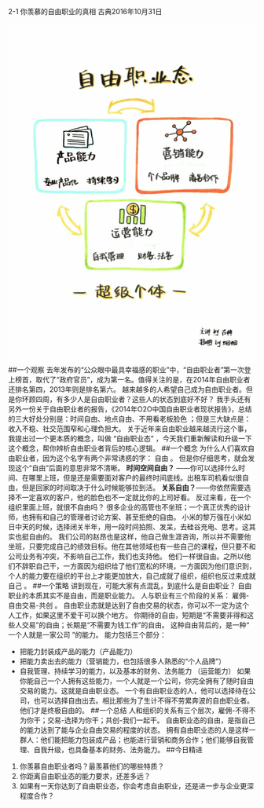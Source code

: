 2-1 你羡慕的自由职业的真相
古典2016年10月31日

![](./_image/WechatIMG21.png)
##一个观察
去年发布的“公众眼中最具幸福感的职业”中，“自由职业者”第一次登上榜首，取代了“政府官员”，成为第一名。值得关注的是，在2014年自由职业者还排名第四，2013年则是排名第六。
越来越多的人希望自己成为自由职业者。但是你环顾四周，有多少人是自由职业者？这些人的状态到底好不好？
我手头还有另外一份关于自由职业者的报告，《2014年O2O中国自由职业者现状报告》，总结的三大好处分别是：时间自由、地点自由、不用看老板脸色 ；但是三大缺点是：收入不稳、社交范围窄和心理负担大。
关于近年来自由职业越来越流行这个事，我提出过一个更本质的概念，叫做 “自由职业态” ，今天我们重新解读和升级一下这个概念，帮你辨析自由职业者背后的核心逻辑。
##一个概念
为什么人们喜欢自由职业者，因为这个名字有两个非常诱惑的字： 自由 。
但是你仔细思考，就会发现这个“自由”后面的意思非常不清晰。
**时间空间自由？** ——你可以选择什么时间、在哪里上班，但是还是需要面对客户的最终时间底线。出租车司机看似很自由，但是回家的时间取决于什么时候能够拉到活。
**关系自由？**——你依然需要选择不一定喜欢的客户，他的脸色也不一定就比你的上司好看。
反过来看，在一个组织里面上班，就很不自由吗？
很多企业的高管也不坐班；一个真正优秀的设计师，也拥有和自己的管理者讨论方案、甚至拒绝的自由。
小米的黎万强在小米如日中天的时候，选择闭关半年，用一段时间拍照、发呆，去硅谷充电、思考。这其实也挺自由的。
我们公司的赵昂也是这样，他自己做生涯咨询，所以并不需要他坐班，只要完成自己的绩效目标。他在其他领域也有一些自己的课程，但只要不和公司业务有冲突，不影响自己工作，我们也支持他。
他们一样很自由。之所以他们不辞职自己干，一方面因为组织给了他们宽松的环境，一方面因为他们意识到，个人的能力要在组织的平台上才能更加放大，自己成就了组织，组织也反过来成就自己 。
##一个策略
讲到现在，可能大家有点混乱，到底什么是自由职业？
自由职业的本质其实不是自由，而是职业能力。
人与职业有三个阶段的关系： 雇佣-自由交易-共创 。
自由职业态就是达到了自由交易的状态，你可以不一定为这个人工作，如果这里不爱干可以换个地方。
你期待的自由，短期是“不需要非得和这些人交易”的自由；长期是“不需要为钱工作”的自由。
这种自由背后的，是一种“ 一个人就是一家公司 ”的能力。
能力包括三个部分：
- 把能力封装成产品的能力（产品能力）
- 把能力卖出去的能力（营销能力，也包括很多人熟悉的“个人品牌”）
- 自我管理、持续学习的能力，以及基本的财务、法务能力 （运营能力）
如果你能自己一个人拥有这些能力，一个人就是一个公司，你完全拥有了随时自由交易的能力。这就是自由职业态。
一个有自由职业态的人，他可以选择待在公司，也可以选择自由出去。相比那些为了生计不得不劳累奔波的自由职业者。他们才是终极自由的。
##一个总结
人和组织的关系有三个层次，雇佣-不得不为你干；交易-选择为你干；共创-我们一起干。
自由职业态的自由，是指自己的能力达到了能与企业自由交易的程度的状态。
拥有自由职业态的人是这样一群人：他们能把能力包装成产品；也能进行营销和商务合作；他们能够自我管理、自我升级，也具备基本的财务、法务能力。
##今日精进
1. 你羡慕自由职业者吗？最羡慕他们的哪些特质？
2. 你距离自由职业态的能力要求，还差多远？
3. 如果有一天你达到了自由职业态，你会考虑自由职业，还是进一步与企业更深程度合作？